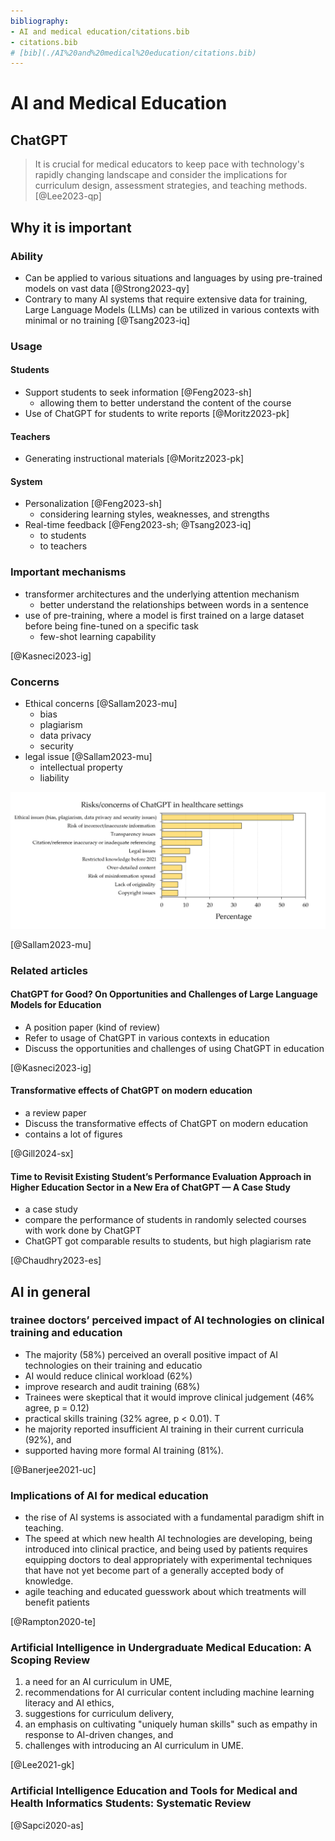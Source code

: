 ```yaml
---
bibliography: 
- AI and medical education/citations.bib
- citations.bib
# [bib](./AI%20and%20medical%20education/citations.bib)
---
```


# AI and Medical Education

## ChatGPT

> It is crucial for medical educators to keep pace with technology's rapidly changing landscape and consider the implications for curriculum design, assessment  strategies, and teaching methods. [@Lee2023-qp]

## Why it is important

### Ability

- Can be applied to various situations and languages by using pre-trained models on vast data [@Strong2023-qy]
- Contrary to many AI systems that require extensive data for training, Large Language Models (LLMs) can be utilized in various contexts with minimal or no training [@Tsang2023-iq]

### Usage

#### Students

- Support students to seek information [@Feng2023-sh]
  - allowing them to better understand the content of the course
- Use of ChatGPT for students to write reports [@Moritz2023-pk]

#### Teachers

- Generating instructional materials [@Moritz2023-pk]

#### System

- Personalization [@Feng2023-sh]
  - considering learning styles, weaknesses, and strengths
- Real-time feedback [@Feng2023-sh; @Tsang2023-iq]
  - to students
  - to teachers

### Important mechanisms

- transformer architectures and the underlying attention mechanism
  - better understand the relationships between words in a sentence
- use of pre-training, where a model is first trained on a large dataset before being fine-tuned on a specific task
  - few-shot learning capability

[@Kasneci2023-ig]

### Concerns

- Ethical concerns [@Sallam2023-mu]
  - bias
  - plagiarism
  - data privacy
  - security
- legal issue [@Sallam2023-mu]
  - intellectual property
  - liability

![](AI%20and%20medical%20education/2023-05-29-09-14-56.png)

[@Sallam2023-mu]

### Related articles

#### ChatGPT for Good? On Opportunities and Challenges of Large Language Models for Education

- A position paper (kind of review)
- Refer to usage of ChatGPT in various contexts in education
- Discuss the opportunities and challenges of using ChatGPT in education

[@Kasneci2023-ig]

#### Transformative effects of ChatGPT on modern education

- a review paper
- Discuss the transformative effects of ChatGPT on modern education
- contains a lot of figures

[@Gill2024-sx]

#### Time to Revisit Existing Student’s Performance  Evaluation Approach in Higher Education Sector  in a New Era of ChatGPT — A Case Study

- a case study
- compare the performance of students in randomly selected courses with work done by ChatGPT
- ChatGPT got comparable results to students, but high plagiarism rate

[@Chaudhry2023-es]

## AI in general

### trainee doctors’ perceived impact of AI technologies on clinical training and education

- The majority (58%) perceived an overall positive impact of AI technologies on their training and educatio 
- AI would reduce clinical workload (62%) 
- improve research and audit training (68%)
- Trainees were skeptical that it would improve clinical judgement (46% agree, p = 0.12)
- practical skills training (32% agree, p < 0.01). T
- he majority reported insufficient AI training in their current curricula (92%), and
- supported having more formal AI training (81%).

[@Banerjee2021-uc]

### Implications of AI for medical education

- the rise of AI systems is associated with a fundamental paradigm shift in teaching.
- The speed at which new health AI technologies are developing, being introduced into clinical practice, and being used by patients requires equipping doctors to deal appropriately with experimental techniques that have not yet become part of a generally accepted body of knowledge.
- agile teaching and educated guesswork about which treatments will benefit patients

[@Rampton2020-te]

### Artificial Intelligence in Undergraduate Medical Education: A Scoping Review

1) a need for an AI curriculum in UME,
2) recommendations for AI curricular content including machine learning literacy and AI ethics,
3) suggestions for curriculum delivery,
4) an emphasis on cultivating "uniquely human skills" such as empathy in response to AI-driven changes, and
5) challenges with introducing an AI curriculum in UME.

[@Lee2021-gk]

### Artificial Intelligence Education and Tools for Medical and Health Informatics Students: Systematic Review

[@Sapci2020-as]

